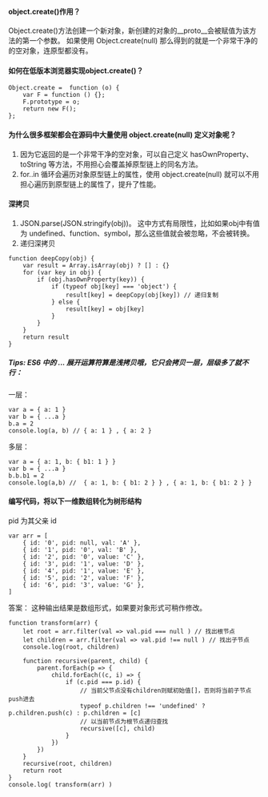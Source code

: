 #### object.create()作用？
Object.create()方法创建一个新对象，新创建的对象的__proto__会被赋值为该方法的第一个参数。
如果使用 Object.create(null) 那么得到的就是一个非常干净的的空对象，连原型都没有。

#### 如何在低版本浏览器实现object.create()？
```
Object.create =  function (o) {
    var F = function () {};
    F.prototype = o;
    return new F();
};
```

#### 为什么很多框架都会在源码中大量使用 object.create(null) 定义对象呢？
1. 因为它返回的是一个非常干净的空对象，可以自己定义 hasOwnProperty、toString 等方法，不用担心会覆盖掉原型链上的同名方法。
2. for..in 循环会遍历对象原型链上的属性，使用 object.create(null) 就可以不用担心遍历到原型链上的属性了，提升了性能。

#### 深拷贝
1. JSON.parse(JSON.stringify(obj))。
这中方式有局限性，比如如果obj中有值为 undefined、function、symbol，那么这些值就会被忽略，不会被转换。
2. 递归深拷贝
```
function deepCopy(obj) {
    var result = Array.isArray(obj) ? [] : {}
    for (var key in obj) {
        if (obj.hasOwnProperty(key)) {
            if (typeof obj[key] === 'object') {
                result[key] = deepCopy(obj[key]) // 递归复制
            } else {
                result[key] = obj[key]
            }
        }
    }
    return result
}
```

##### Tips: ES6 中的 ... 展开运算符算是浅拷贝哦，它只会拷贝一层，层级多了就不行：
一层：
```
var a = { a: 1 }
var b = { ...a }
b.a = 2
console.log(a, b) // { a: 1 } , { a: 2 }
```

多层：
```
var a = { a: 1, b: { b1: 1 } }
var b = { ...a }
b.b.b1 = 2
console.log(a,b) //  { a: 1, b: { b1: 2 } } , { a: 1, b: { b1: 2 } }
```

#### 编写代码，将以下一维数组转化为树形结构
pid 为其父亲 id
```
var arr = [
    { id: '0', pid: null, val: 'A' },
    { id: '1', pid: '0', val: 'B' },
    { id: '2', pid: '0', value: 'C' },
    { id: '3', pid: '1', value: 'D' },
    { id: '4', pid: '1', value: 'E' },
    { id: '5', pid: '2', value: 'F' },
    { id: '6', pid: '3', value: 'G' },
]
```
答案：
这种输出结果是数组形式，如果要对象形式可稍作修改。
```
function transform(arr) {
    let root = arr.filter(val => val.pid === null ) // 找出根节点
    let children = arr.filter(val => val.pid !== null ) // 找出子节点
    console.log(root, children)

    function recursive(parent, child) {
        parent.forEach(p => {
            child.forEach((c, i) => {
                if (c.pid === p.id) {
                    // 当前父节点没有children则赋初始值[]，否则将当前子节点push进去
                    typeof p.children !== 'undefined' ? p.children.push(c) : p.children = [c]
                    // 以当前节点为根节点递归查找
                    recursive([c], child)
                }
            })
        })
    }
    recursive(root, children)
    return root
}
console.log( transform(arr) )
```